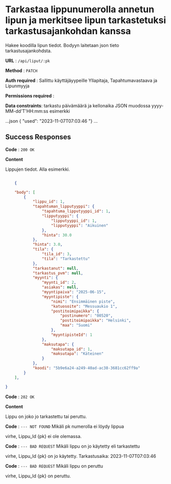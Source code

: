 # Tarkastaa lippunumerolla annetun lipun ja merkitsee lipun tarkastetuksi tarkastusajankohdan kanssa

Hakee koodilla lipun tiedot. Bodyyn laitetaan json tieto tarkastusajankohdsta. 

**URL** : `/api/liput/:pk` 

**Method** : `PATCH`

**Auth required** : Sallittu käyttäjäyypeille Yllapitaja, Tapahtumavastaava ja Lipunmyyja

**Permissions required** : 

**Data constraints**: tarkastu päivämäärä ja kellonaika JSON muodossa yyyy-MM-dd'T'HH:mm:ss
esimerkki

...json
 { 
    "used": "2023-11-07T07:03:46
    "}
...


## Success Responses

**Code** : `200 OK`

**Content**

Lippujen tiedot. Alla esimerkki.

```json

    {

    "body": [
        {
            "lippu_id": 1,
            "tapahtuman_lipputyyppi": {
                "tapahtuma_lipputyyppi_id": 1,
                "lipputyyppi": {
                    "lipputyyppi_id": 1,
                    "lipputyyppi": "Aikuinen"
                },
                "hinta": 30.0
            },
            "hinta": 3.0,
            "tila": {
                "tila_id": 3,
                "tila": "Tarkastettu"
            },
            "tarkastanut": null,
            "tarkastus_pvm": null,
            "myynti": {
                "myynti_id": 2,
                "asiakas": null,
                "myyntipaiva": "2025-06-15",
                "myyntipiste": {
                    "nimi": "Ensimmäinen piste",
                    "katuosoite": "Messuaukio 1",
                    "postitoimipaikka": {
                        "postinumero": "00520",
                        "postitoimipaikka": "Helsinki",
                        "maa": "Suomi"
                    },
                    "myyntipisteId": 1
                },
                "maksutapa": {
                    "maksutapa_id": 1,
                    "maksutapa": "Käteinen"
                }
            },
            "koodi": "5b9e6a24-a249-40ad-ac38-3681cc62ff9a"
        }
    ],

}
```
 


**Code** : `202 OK`

**Content**

Lippu on joko jo tarkastettu tai peruttu.


**Code** : `--- NOT FOUND`
Mikäli pk numerolla ei löydy lippua

virhe, Lippu_Id  {pk}  ei ole olemassa.


**Code** : `--- BAD REQUEST`
Mikäli lippu on jo käytetty eli tarkastettu

virhe, Lippu_Id  {pk}  on jo käytetty. Tarkastusaika: 2023-11-07T07:03:46


**Code** : `--- BAD REQUEST`
Mikäli lippu on peruttu

virhe, Lippu_Id  {pk}  on peruttu.




```